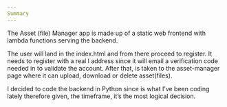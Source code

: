 ```yaml
---
Summary
---
```


The Asset (file) Manager app is made up of a static web frontend with lambda
functions serving the backend.

The user will land in the index.html and from there proceed to register. It
needs to register with a real l address since it will email a verification code
needed in to validate the account. After that, is taken to the asset-manager
page where it can upload, download or delete asset(files).

I decided to code the backend in Python since is what I’ve been coding lately
therefore given, the timeframe, it’s the most logical decision.
